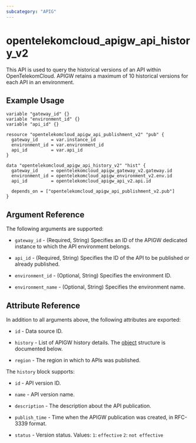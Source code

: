```yaml
---
subcategory: "APIG"
---
```


# opentelekomcloud_apigw_api_history_v2

This API is used to query the historical versions of an API within OpenTelekomCloud.
APIGW retains a maximum of 10 historical versions for each API in an environment.

## Example Usage

```hcl
variable "gateway_id" {}
variable "environment_id" {}
variable "api_id" {}

resource "opentelekomcloud_apigw_api_publishment_v2" "pub" {
  gateway_id     = var.instance_id
  environment_id = var.environment_id
  api_id         = var.api_id
}

data "opentelekomcloud_apigw_api_history_v2" "hist" {
  gateway_id     = opentelekomcloud_apigw_gateway_v2.gateway.id
  environment_id = opentelekomcloud_apigw_environment_v2.env.id
  api_id         = opentelekomcloud_apigw_api_v2.api.id

  depends_on = ["opentelekomcloud_apigw_api_publishment_v2.pub"]
}
```

## Argument Reference

The following arguments are supported:

* `gateway_id` - (Required, String) Specifies an ID of the APIGW dedicated instance to which the API
  environment belongs.

* `api_id` - (Required, String) Specifies the ID of the API to be published or already published.

* `environment_id` - (Optional, String) Specifies the environment ID.

* `environment_name` - (Optional, String) Specifies the environment name.

## Attribute Reference

In addition to all arguments above, the following attributes are exported:

* `id` - Data source ID.

* `history` - List of APIGW history details.
  The [object](#history) structure is documented below.

* `region` - The region in which to APIs was published.

<a name="publishment_history"></a>
The `history` block supports:

* `id` - API version ID.

* `name` - API version name.

* `description` - The description about the API publication.

* `publish_time` - Time when the APIGW publication was created, in RFC-3339 format.

* `status` - Version status.
  Values:
    `1`: `effective`
    `2`: `not effective`
